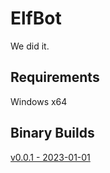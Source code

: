 # ElfBot
 We did it.
 
 ## Requirements
 Windows x64
 
 ## Binary Builds
 [v0.0.1 - 2023-01-01](https://www.mediafire.com/file/1qle3l8qdcj3v9b/ELFBOT_-_0.0.1.rar)

